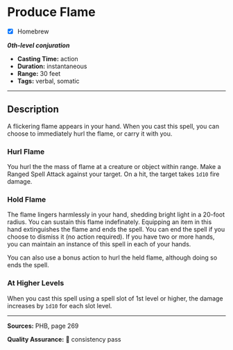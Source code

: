 # Produce Flame
- [x] Homebrew

***0th-level conjuration***
- **Casting Time:** action
- **Duration:** instantaneous
- **Range:** 30 feet
- **Tags:** verbal, somatic

---

## Description
A flickering flame appears in your hand.
When you cast this spell, you can choose to immediately hurl the flame, or carry it with you.

### Hurl Flame
You hurl the the mass of flame at a creature or object within range.
Make a Ranged Spell Attack against your target.
On a hit, the target takes `1d10` fire damage.

### Hold Flame
The flame lingers harmlessly in your hand, shedding bright light in a 20-foot radius.
You can sustain this flame indefinately.
Equipping an item in this hand extinguishes the flame and ends the spell.
You can end the spell if you choose to dismiss it (no action required).
If you have two or more hands, you can maintain an instance of this spell in each of your hands.

You can also use a bonus action to hurl the held flame, although doing so ends the spell.

### At Higher Levels
When you cast this spell using a spell slot of 1st level or higher, the damage increases by `1d10` for each slot level.

---

**Sources:** PHB, page 269

**Quality Assurance:** :star2: consistency pass

